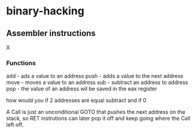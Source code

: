 # binary-hacking



## Assembler instructions
X

### Functions 

add - ads a value to an address
push - adds a value to the next address 
move - moves a value to an address
sub - subtract an address to address
pop - the value of an address wil be saved in the eax register

how would you if 2 addresses are equal subtract and if 0

A Call is just an unconditional GOTO that pushes the next address  on the stack, so  RET instrutions can later pop it off and keep going where the Call left off.

